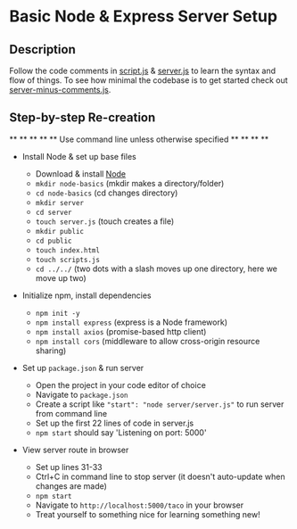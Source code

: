 # Basic Node & Express Server Setup

## Description
Follow the code comments in [script.js](server/public/scripts.js) & [server.js](server/server.js) to learn the syntax and flow of things. To see how minimal the codebase is to get started check out [server-minus-comments.js](server/server-minus-comments.js).


## Step-by-step Re-creation
** ** ** ** ** Use command line unless otherwise specified ** ** ** **

- Install Node & set up base files
  - Download & install [Node](https://nodejs.org/en/download/)
  - `mkdir node-basics` (mkdir makes a directory/folder)
  - `cd node-basics` (cd changes directory)
  - `mkdir server`
  - `cd server`
  - `touch server.js` (touch creates a file)
  - `mkdir public`
  - `cd public`
  - `touch index.html`
  - `touch scripts.js`
  - `cd ../../` (two dots with a slash moves up one directory, here we move up two)

- Initialize npm, install dependencies
  - `npm init -y`
  - `npm install express` (express is a Node framework)
  - `npm install axios` (promise-based http client)
  - `npm install cors` (middleware to allow cross-origin resource sharing)

- Set up `package.json` & run server
  - Open the project in your code editor of choice
  - Navigate to `package.json`
  - Create a script like `"start": "node server/server.js"` to run server from command line
  - Set up the first 22 lines of code in server.js
  - `npm start` should say 'Listening on port: 5000'

- View server route in browser
  - Set up lines 31-33
  - Ctrl+C in command line to stop server (it doesn't auto-update when changes are made)
  - `npm start`
  - Navigate to `http://localhost:5000/taco` in your browser
  - Treat yourself to something nice for learning something new!